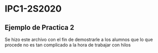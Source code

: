 # IPC1-2S2020
## Ejemplo de Practica 2

Se hizo este archivo con el fin de demostrarle a los alumnos que lo que procede no es tan complicado a la hora de trabajar con hilos